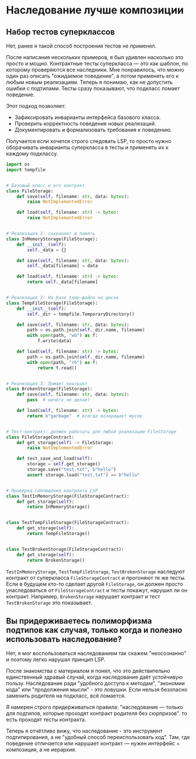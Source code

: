 # Наследование лучше композиции

## Набор тестов суперклассов

Нет, ранее я такой способ построения тестов не применял. 

После написания нескольких примеров, я был удивлен насколько это просто и мощно. 
Контрактные тесты суперкласса — это как шаблон, по которому проверяются все наследники. Мне понравилось, что можно один раз описать "ожидаемое поведение", а потом применять его к любым новым реализациям. Теперь я понимаю, как не допустить ошибки с подтипами. Тесты сразу показывают, что подкласс ломает поведение.

Этот подход позволяет:
- Зафиксировать инварианты интерфейса базового класса.
- Проверить корректность поведения новых реализаций.
- Документировать и формализовать требования к поведению.

Получается если хочется строго следовать LSP, то просто нужно оборачивать инварианты суперкласса в тесты и применять их к каждому подклассу.

```python
import os
import tempfile


# Базовый класс и его контракт
class FileStorage:
    def save(self, filename: str, data: bytes):
        raise NotImplementedError

    def load(self, filename: str) -> bytes:
        raise NotImplementedError


# Реализация 1: сохраняет в память
class InMemoryStorage(FileStorage):
    def __init__(self):
        self._data = {}

    def save(self, filename: str, data: bytes):
        self._data[filename] = data

    def load(self, filename: str) -> bytes:
        return self._data[filename]


# Реализация 2: На базе temp-файла на диске
class TempFileStorage(FileStorage):
    def __init__(self):
        self._dir = tempfile.TemporaryDirectory()

    def save(self, filename: str, data: bytes):
        path = os.path.join(self._dir.name, filename)
        with open(path, "wb") as f:
            f.write(data)

    def load(self, filename: str) -> bytes:
        path = os.path.join(self._dir.name, filename)
        with open(path, "rb") as f:
            return f.read()


# Реализация 3: Ломает контракт
class BrokenStorage(FileStorage):
    def save(self, filename: str, data: bytes):
        pass  # ничего не делает

    def load(self, filename: str) -> bytes:
        return b"garbage"  # всегда возвращает мусор


# Тест-контракт: должен работать для любой реализации FileStorage
class FileStorageContract:
    def get_storage(self) -> FileStorage:
        raise NotImplementedError

    def test_save_and_load(self):
        storage = self.get_storage()
        storage.save("test.txt", b"hello")
        assert storage.load("test.txt") == b"hello"


# Проверка соблюдения контракта LSP
class TestInMemoryStorage(FileStorageContract):
    def get_storage(self):
        return InMemoryStorage()


class TestTempFileStorage(FileStorageContract):
    def get_storage(self):
        return TempFileStorage()


class TestBrokenStorage(FileStorageContract):
    def get_storage(self):
        return BrokenStorage()
```

`TestInMemoryStorage`, `TestTempFileStorage`, `TestBrokenStorage` наследуют контракт от суперкласса `FileStorageContract` и прогоняют те же тесты. Если в будущем кто-то сделает другой `FileStorage`, он должен просто унаследоваться от `FileStorageContract` и тесты покажут, нарушил ли он контракт. Например, `BrokenStorage` нарушает контракт и тест `TestBrokenStorage` это показывает.

## Вы придерживаетесь полиморфизма подтипов как случая, только когда и полезно использовать наследование?

Нет, я мог воспользоваться наследованием так скажем "неосознанно" и поэтому легко нарушал принцип LSP.

После знакомства с материалом я понял, что это действительно единственный здравый случай, когда наследование даёт устойчивую пользу. 
Наследование ради "удобного доступа к методам", "экономии кода" или "продолжения мысли" - это ловушки. Если нельзя безопасно заменить родителя на подкласс, всё ломается.

Я намерен строго придерживаться правила: "наследование — только для подтипов, которые проходят контракт родителя без сюрпризов". то есть проходят тесты контракта.

Теперь я отчётливо вижу, что наследование - это инструмент подтипирования, а не "удобный способ переиспользовать код".
Там, где поведение отличается или нарушает контракт — нужен интерфейс + композиция, а не иерархия.

